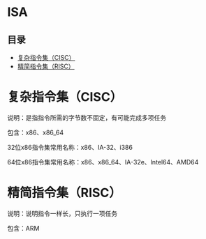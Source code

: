 # ISA

## 目录

-   [复杂指令集（CISC）](#复杂指令集CISC)
-   [精简指令集（RISC）](#精简指令集RISC)

# 复杂指令集（CISC）

说明：是指指令所需的字节数不固定，有可能完成多项任务

包含：x86、x86\_64

32位x86指令集常用名称：x86、IA-32、i386

64位x86指令集常用名称：x86、x86\_64、IA-32e、Intel64、AMD64

# 精简指令集（RISC）

说明：说明指令一样长，只执行一项任务

包含：ARM
